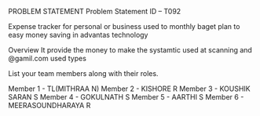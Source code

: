 PROBLEM STATEMENT 
Problem Statement ID – T092

Expense tracker for personal or business used to monthly baget plan to easy money saving in advantas technology

Overview
It provide the money to make the systamtic used at scanning and @gamil.com used types 

List your team members along with their roles.

Member 1 - TL(MITHRAA N)
Member 2 - KISHORE R
Member 3 - KOUSHIK SARAN S
Member 4 - GOKULNATH S
Member 5 - AARTHI S
Member 6 - MEERASOUNDHARAYA R
